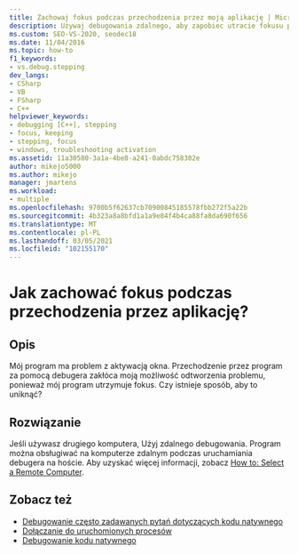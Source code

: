 ```yaml
---
title: Zachowaj fokus podczas przechodzenia przez moją aplikację | Microsoft Docs
description: Używaj debugowania zdalnego, aby zapobiec utracie fokusu przez program podczas debugowania problemu z aktywacją okna.
ms.custom: SEO-VS-2020, seodec18
ms.date: 11/04/2016
ms.topic: how-to
f1_keywords:
- vs.debug.stepping
dev_langs:
- CSharp
- VB
- FSharp
- C++
helpviewer_keywords:
- debugging [C++], stepping
- focus, keeping
- stepping, focus
- windows, troubleshooting activation
ms.assetid: 11a30580-3a1a-4be8-a241-0abdc758302e
author: mikejo5000
ms.author: mikejo
manager: jmartens
ms.workload:
- multiple
ms.openlocfilehash: 9700b5f62637cb70900845185578fbb272f5a22b
ms.sourcegitcommit: 4b323a8a8bfd1a1a9e84f4b4ca88fa8da690f656
ms.translationtype: MT
ms.contentlocale: pl-PL
ms.lasthandoff: 03/05/2021
ms.locfileid: "102155170"
---
```

# <a name="how-can-i-keep-focus-when-stepping-through-my-app"></a>Jak zachować fokus podczas przechodzenia przez aplikację?
## <a name="description"></a>Opis
 Mój program ma problem z aktywacją okna. Przechodzenie przez program za pomocą debugera zakłóca moją możliwość odtworzenia problemu, ponieważ mój program utrzymuje fokus. Czy istnieje sposób, aby to uniknąć?

## <a name="solution"></a>Rozwiązanie
 Jeśli używasz drugiego komputera, Użyj zdalnego debugowania. Program można obsługiwać na komputerze zdalnym podczas uruchamiania debugera na hoście. Aby uzyskać więcej informacji, zobacz [How to: Select a Remote Computer](/previous-versions/visualstudio/visual-studio-2010/w8wtw2f3(v=vs.100)).

## <a name="see-also"></a>Zobacz też
- [Debugowanie często zadawanych pytań dotyczących kodu natywnego](../debugger/debugging-native-code-faqs.md)
- [Dołączanie do uruchomionych procesów](../debugger/attach-to-running-processes-with-the-visual-studio-debugger.md)
- [Debugowanie kodu natywnego](../debugger/debugging-native-code.md)
